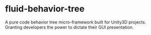 # fluid-behavior-tree
A pure code behavior tree micro-framework built for Unity3D projects. 
Granting developers the power to dictate their GUI presentation.
